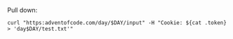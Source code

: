 Pull down:
```
curl "https:adventofcode.com/day/$DAY/input" -H "Cookie: ${cat .token} > 'day$DAY/test.txt'"
```